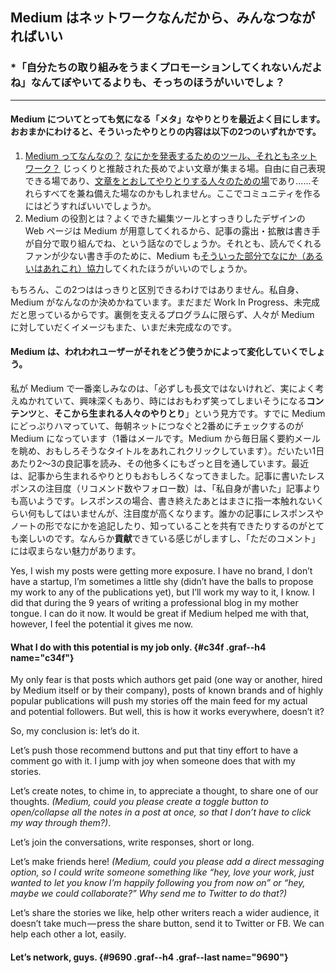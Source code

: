 Medium はネットワークなんだから、みんなつながればいい
----------------------------------------

### *「自分たちの取り組みをうまくプロモーションしてくれないんだよね」なんてぼやいてるよりも、そっちのほうがいいでしょ？

* * * * *

#### Medium についてとっても気になる「メタ」なやりとりを最近よく目にします。おおまかにわけると、そういったやりとりの内容は以下の2つのいずれかです。

1.  [Medium ってなんなの？](https://medium.com/@lotto/what-s-going-on-at-medium-www-buzzfeed-com-c4d47c4bff15) [なにかを発表するためのツール、それともネットワーク？](https://medium.com/the-story/medium-is-not-a-publishing-tool-4c3c63fa41d2) じっくりと推敲された長めでよい文章が集まる場。自由に自己表現できる場であり、[文章をとおしてやりとりする人々のための場](https://medium.com/@traceypharoah/is-medium-ready-to-embrace-social-change-e3c0474287c3)であり......それらすべてを兼ね備えた場なのかもしれません。ここでコミュニティを作るにはどうすればいいでしょうか。
2.  Medium の役割とは？よくできた編集ツールとすっきりしたデザインの Web ページは Medium が用意してくれるから、記事の露出・拡散は書き手が自分で取り組んでね、という話なのでしょうか。それとも、読んでくれるファンが少ない書き手のために、Medium も[そういった部分でなにか（あるいはあれこれ）協力](https://medium.com/@saulofhearts/why-medium-needs-to-engage-the-middle-ground-7b02d4b7c921)してくれたほうがいいのでしょうか。

もちろん、この2つははっきりと区別できるわけではありません。私自身、Medium がなんなのか決めかねています。まだまだ Work In Progress、未完成だと思っているからです。裏側を支えるプログラムに限らず、人々が Medium に対していだくイメージもまた、いまだ未完成なのです。

#### Medium は、われわれユーザーがそれをどう使うかによって変化していくでしょう。

私が Medium で一番楽しみなのは、「必ずしも長文ではないけれど、実によく考えぬかれていて、興味深くもあり、時にはおもわず笑ってしまいそうになる**コンテンツ**と、**そこから生まれる人々のやりとり**」という見方です。すでに Medium にどっぷりハマっていて、毎朝ネットにつなぐと2番めにチェックするのが Medium になっています（1番はメールです。Medium から毎日届く要約メールを眺め、おもしろそうなタイトルをあれこれクリックしています）。だいたい1日あたり2～3の良記事を読み、その他多くにもざっと目を通しています。最近は、記事から生まれるやりとりもおもしろくなってきました。記事に書いたレスポンスの注目度（リコメンド数やフォロー数）は、「私自身が書いた」記事よりも高いようです。レスポンスの場合、書き終えたあとはまさに指一本触れないくらい何もしてはいませんが、注目度が高くなります。誰かの記事にレスポンスやノートの形でなにかを追記したり、知っていることを共有できたりするのがとても楽しいのです。なんらか**貢献**できている感じがしますし、「ただのコメント」には収まらない魅力があります。

Yes, I wish my posts were getting more exposure. I have no brand, I don’t have a startup, I’m sometimes a little shy (didn’t have the balls to propose my work to any of the publications yet), but I’ll work my way to it, I know. I did that during the 9 years of writing a professional blog in my mother tongue. I can do it now. It would be great if Medium helped me with that, however, I feel the potential it gives me now.

#### What I do with this potential is my job only. {#c34f .graf--h4 name="c34f"}

My only fear is that posts which authors get paid (one way or another, hired by Medium itself or by their company), posts of known brands and of highly popular publications will push my stories off the main feed for my actual and potential followers. But well, this is how it works everywhere, doesn’t it?

So, my conclusion is: let’s do it.

Let’s push those recommend buttons and put that tiny effort to have a comment go with it. I jump with joy when someone does that with my stories.

Let’s create notes, to chime in, to appreciate a thought, to share one of our thoughts. *(Medium, could you please create a toggle button to open/collapse all the notes in a post at once, so that I don’t have to click my way through them?)*.

Let’s join the conversations, write responses, short or long.

Let’s make friends here! *(Medium, could you please add a direct messaging option, so I could write someone something like “hey, love your work, just wanted to let you know I’m happily following you from now on” or “hey, maybe we could collaborate?” Why send me to Twitter to do that?)*

Let’s share the stories we like, help other writers reach a wider audience, it doesn’t take much — press the share button, send it to Twitter or FB. We can help each other a lot, easily.

#### Let’s network, guys. {#9690 .graf--h4 .graf--last name="9690"}
